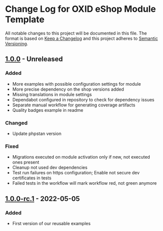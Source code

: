 # Change Log for OXID eShop Module Template

All notable changes to this project will be documented in this file.
The format is based on [Keep a Changelog](http://keepachangelog.com/)
and this project adheres to [Semantic Versioning](http://semver.org/).

## [1.0.0] - Unreleased

### Added
- More examples with possible configuration settings for module
- More precise dependency on the shop versions added
- Missing translations in module settings
- Dependabot configured in repository to check for dependency issues
- Separate manual workflow for generating coverage artifacts
- Quality badges example in readme

### Changed
- Update phpstan version

### Fixed
- Migrations executed on module activation only if new, not executed ones present
- Cleanup not used dev dependencies
- Test run failures on https configuration; Enable not secure dev certificates in tests
- Failed tests in the workflow will mark workflow red, not green anymore

## [1.0.0-rc.1] - 2022-05-05

### Added
- First version of our reusable examples

[1.0.0]: https://github.com/OXID-eSales/module-template/compare/v1.0.0-rc.1...b-6.5.x
[1.0.0-rc.1]: https://github.com/OXID-eSales/module-template/compare/d1380c5a9c63f411011ab852bd25b66e83306b41...v1.0.0-rc.1